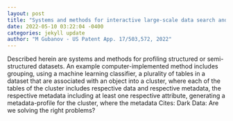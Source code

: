 ```yaml
--- 
layout: post 
title: "Systems and methods for interactive large-scale data search and profiling" 
date: 2022-05-10 03:22:04 -0400 
categories: jekyll update 
author: "M Gubanov - US Patent App. 17/503,572, 2022" 
--- 
```

Described herein are systems and methods for profiling structured or semi-structured datasets. An example computer-implemented method includes grouping, using a machine learning classifier, a plurality of tables in a dataset that are associated with an object into a cluster, where each of the tables of the cluster includes respective data and respective metadata, the respective metadata including at least one respective attribute, generating a metadata-profile for the cluster, where the metadata Cites: Dark Data: Are we solving the right problems?